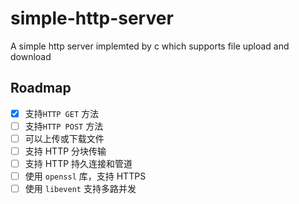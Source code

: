 # simple-http-server

A simple http server implemted by c which supports file upload and download

## Roadmap

* [x] 支持`HTTP GET` 方法
* [ ] 支持`HTTP POST` 方法
* [ ] 可以上传或下载文件
* [ ] 支持 HTTP 分块传输
* [ ] 支持 HTTP 持久连接和管道
* [ ] 使用 `openssl` 库，支持 HTTPS
* [ ] 使用 `libevent` 支持多路并发
